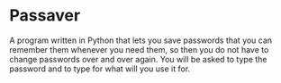 # Passaver
A program written in Python that lets you save passwords that you can remember them whenever you need them, so then you do not have to change passwords over and over again.
You will be asked to type the password and to type for what will you use it for.
